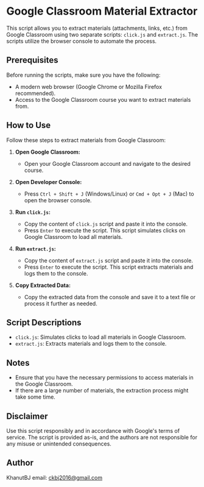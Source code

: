 # Google Classroom Material Extractor

This script allows you to extract materials (attachments, links, etc.) from Google Classroom using two separate scripts: `click.js` and `extract.js`. The scripts utilize the browser console to automate the process.

## Prerequisites

Before running the scripts, make sure you have the following:

- A modern web browser (Google Chrome or Mozilla Firefox recommended).
- Access to the Google Classroom course you want to extract materials from.

## How to Use

Follow these steps to extract materials from Google Classroom:

1. **Open Google Classroom:**
   - Open your Google Classroom account and navigate to the desired course.

2. **Open Developer Console:**
   - Press `Ctrl + Shift + J` (Windows/Linux) or `Cmd + Opt + J` (Mac) to open the browser console.

3. **Run `click.js`:**
   - Copy the content of `click.js` script and paste it into the console.
   - Press `Enter` to execute the script. This script simulates clicks on Google Classroom to load all materials.

4. **Run `extract.js`:**
   - Copy the content of `extract.js` script and paste it into the console.
   - Press `Enter` to execute the script. This script extracts materials and logs them to the console.

5. **Copy Extracted Data:**
   - Copy the extracted data from the console and save it to a text file or process it further as needed.

## Script Descriptions

- `click.js`: Simulates clicks to load all materials in Google Classroom.
- `extract.js`: Extracts materials and logs them to the console.

## Notes

- Ensure that you have the necessary permissions to access materials in the Google Classroom.
- If there are a large number of materials, the extraction process might take some time.

## Disclaimer

Use this script responsibly and in accordance with Google's terms of service. The script is provided as-is, and the authors are not responsible for any misuse or unintended consequences.

## Author

KhanutBJ
email: ckbj2016@gmail.com
